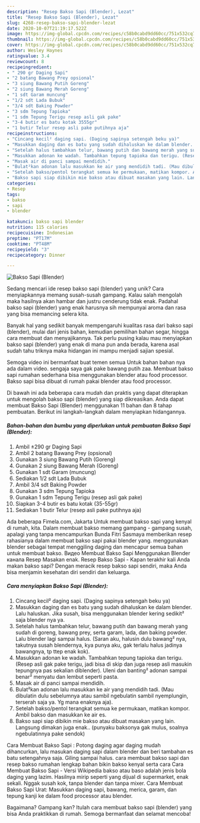 ```yaml
---
description: "Resep Bakso Sapi (Blender), Lezat"
title: "Resep Bakso Sapi (Blender), Lezat"
slug: 4268-resep-bakso-sapi-blender-lezat
date: 2020-10-07T21:19:17.522Z
image: https://img-global.cpcdn.com/recipes/c58b0cabd9dd60cc/751x532cq70/bakso-sapi-blender-foto-resep-utama.jpg
thumbnail: https://img-global.cpcdn.com/recipes/c58b0cabd9dd60cc/751x532cq70/bakso-sapi-blender-foto-resep-utama.jpg
cover: https://img-global.cpcdn.com/recipes/c58b0cabd9dd60cc/751x532cq70/bakso-sapi-blender-foto-resep-utama.jpg
author: Wesley Haynes
ratingvalue: 3.4
reviewcount: 8
recipeingredient:
- " 290 gr Daging Sapi"
- "2 batang Bawang Prey opsional"
- "3 siung Bawang Putih Goreng"
- "2 siung Bawang Merah Goreng"
- "1 sdt Garam muncung"
- "1/2 sdt Lada Bubuk"
- "3/4 sdt Baking Powder"
- "3 sdm Tepung Tapioka"
- "1 sdm Tepung Terigu resep asli gak pake"
- "3-4 butir es batu kotak 3555gr"
- "1 butir Telur resep asli pake putihnya aja"
recipeinstructions:
- "Cincang kecil² daging sapi. (Daging sapinya setengah beku ya)"
- "Masukkan daging dan es batu yang sudah dihaluskan ke dalam blender. Lalu haluskan. Jika susah, bisa menggunakan blender kering sedikit² saja blender nya ya."
- "Setelah halus tambahkan telur, bawang putih dan bawang merah yang sudah di goreng, bawang prey, serta garam, lada, dan baking powder. Lalu blender lagi sampai halus. (Saran aku, halusin dulu bawang² nya, takutnya susah blendernya, kya punya aku, gak terlalu halus jadinya bawangnya, tp ttep enak kok)."
- "Masukkan adonan ke wadah. Tambahkan tepung tapioka dan terigu. (Resep asli gak pake terigu, jadi bisa di skip dan juga resep asli masukin tepungnya pas sekalian diblender). Uleni dan banting² adonan sampai benar² menyatu dan lembut seperti pasta."
- "Masak air di panci sampai mendidih."
- "Bulat²kan adonan lalu masukkan ke air yang mendidih tadi. (Mau dibulatin dulu sebelumnya atau sambil ngebulatin sambil nyemplungin, terserah saja ya. Yg mana enaknya aja)."
- "Setelah bakso/pentol terangkat semua ke permukaan, matikan kompor. Ambil bakso dan masukkan ke air es."
- "Bakso sapi siap dibikin mie bakso atau dibuat masakan yang lain. Langsung dimakan juga enak.. (punyaku baksonya gak mulus, soalnya ngebulatinnya pake sendok)"
categories:
- Resep
tags:
- bakso
- sapi
- blender

katakunci: bakso sapi blender 
nutrition: 115 calories
recipecuisine: Indonesian
preptime: "PT17M"
cooktime: "PT48M"
recipeyield: "3"
recipecategory: Dinner

---
```



![Bakso Sapi (Blender)](https://img-global.cpcdn.com/recipes/c58b0cabd9dd60cc/751x532cq70/bakso-sapi-blender-foto-resep-utama.jpg)

Sedang mencari ide resep bakso sapi (blender) yang unik? Cara menyiapkannya memang susah-susah gampang. Kalau salah mengolah maka hasilnya akan hambar dan justru cenderung tidak enak. Padahal bakso sapi (blender) yang enak harusnya sih mempunyai aroma dan rasa yang bisa memancing selera kita.

Banyak hal yang sedikit banyak mempengaruhi kualitas rasa dari bakso sapi (blender), mulai dari jenis bahan, kemudian pemilihan bahan segar, hingga cara membuat dan menyajikannya. Tak perlu pusing kalau mau menyiapkan bakso sapi (blender) yang enak di mana pun anda berada, karena asal sudah tahu triknya maka hidangan ini mampu menjadi sajian spesial.

Semoga video ini bermanfaat buat temen semua Untuk bahan bahan nya ada dalam video. sengaja saya gak pake bawang putih zaa. Membuat bakso sapi rumahan sederhana bisa menggunakan blender atau food processor. Bakso sapi bisa dibuat di rumah pakai blender atau food processor.


Di bawah ini ada beberapa cara mudah dan praktis yang dapat diterapkan untuk mengolah bakso sapi (blender) yang siap dikreasikan. Anda dapat membuat Bakso Sapi (Blender) menggunakan 11 bahan dan 8 tahap pembuatan. Berikut ini langkah-langkah dalam menyiapkan hidangannya.

<!--inarticleads1-->

##### Bahan-bahan dan bumbu yang diperlukan untuk pembuatan Bakso Sapi (Blender):

1. Ambil  ±290 gr Daging Sapi
1. Ambil 2 batang Bawang Prey (opsional)
1. Gunakan 3 siung Bawang Putih (Goreng)
1. Gunakan 2 siung Bawang Merah (Goreng)
1. Gunakan 1 sdt Garam (muncung)
1. Sediakan 1/2 sdt Lada Bubuk
1. Ambil 3/4 sdt Baking Powder
1. Gunakan 3 sdm Tepung Tapioka
1. Gunakan 1 sdm Tepung Terigu (resep asli gak pake)
1. Siapkan 3-4 butir es batu kotak (35-55gr)
1. Sediakan 1 butir Telur (resep asli pake putihnya aja)


Ada beberapa Fimela.com, Jakarta Untuk membuat bakso sapi yang kenyal di rumah, kita. Dalam membuat bakso memang gampang - gampang susah, apalagi yang tanpa mencampurkan Bunda Fitri Sasmaya memberikan resep rahasianya dalam membuat bakso sapi pakai blender yang. menggunakan blender sebagai tempat menggiling daging dan mencapur semua bahan untuk membuat bakso. Видео Membuat Bakso Sapi Menggunakan Blender канала Resep Masakan enak. Resep Bakso Sapi - Kapan terakhir kali Anda makan bakso sapi? Dengan meracik resep bakso sapi sendiri, maka Anda bisa menjamin kesehatan diri sendiri dan keluarga. 

<!--inarticleads2-->

##### Cara menyiapkan Bakso Sapi (Blender):

1. Cincang kecil² daging sapi. (Daging sapinya setengah beku ya)
1. Masukkan daging dan es batu yang sudah dihaluskan ke dalam blender. Lalu haluskan. Jika susah, bisa menggunakan blender kering sedikit² saja blender nya ya.
1. Setelah halus tambahkan telur, bawang putih dan bawang merah yang sudah di goreng, bawang prey, serta garam, lada, dan baking powder. Lalu blender lagi sampai halus. (Saran aku, halusin dulu bawang² nya, takutnya susah blendernya, kya punya aku, gak terlalu halus jadinya bawangnya, tp ttep enak kok).
1. Masukkan adonan ke wadah. Tambahkan tepung tapioka dan terigu. (Resep asli gak pake terigu, jadi bisa di skip dan juga resep asli masukin tepungnya pas sekalian diblender). Uleni dan banting² adonan sampai benar² menyatu dan lembut seperti pasta.
1. Masak air di panci sampai mendidih.
1. Bulat²kan adonan lalu masukkan ke air yang mendidih tadi. (Mau dibulatin dulu sebelumnya atau sambil ngebulatin sambil nyemplungin, terserah saja ya. Yg mana enaknya aja).
1. Setelah bakso/pentol terangkat semua ke permukaan, matikan kompor. Ambil bakso dan masukkan ke air es.
1. Bakso sapi siap dibikin mie bakso atau dibuat masakan yang lain. Langsung dimakan juga enak.. (punyaku baksonya gak mulus, soalnya ngebulatinnya pake sendok)


Cara Membuat Bakso Sapi : Potong daging agar daging mudah dihancurkan, lalu masukan daging sapi dalam blender dan beri tambahan es batu setengahnya saja. Giling sampai halus. cara membuat bakso sapi dan resep bakso rumahan lengkap bahan bikin bakso kenyal serta cara Cara Membuat Bakso Sapi - Versi Wikipedia bakso atau baso adalah jenis bola daging yang lazim. Hasilnya mirip seperti yang dijual di supermarket, enak sekali. Nggak susah kok, tanpa blender dan tanpa mixer. Cara Membuat Bakso Sapi Urat: Masukkan daging sapi, bawang, merica, garam, dan tepung kanji ke dalam food processor atau blender. 

Bagaimana? Gampang kan? Itulah cara membuat bakso sapi (blender) yang bisa Anda praktikkan di rumah. Semoga bermanfaat dan selamat mencoba!
